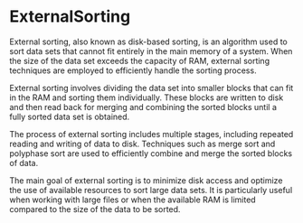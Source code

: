 # ExternalSorting

External sorting, also known as disk-based sorting, is an algorithm used to sort data sets that cannot fit entirely in the main memory of a system. When the size of the data set exceeds the capacity of RAM, external sorting techniques are employed to efficiently handle the sorting process.

External sorting involves dividing the data set into smaller blocks that can fit in the RAM and sorting them individually. These blocks are written to disk and then read back for merging and combining the sorted blocks until a fully sorted data set is obtained.

The process of external sorting includes multiple stages, including repeated reading and writing of data to disk. Techniques such as merge sort and polyphase sort are used to efficiently combine and merge the sorted blocks of data.

The main goal of external sorting is to minimize disk access and optimize the use of available resources to sort large data sets. It is particularly useful when working with large files or when the available RAM is limited compared to the size of the data to be sorted.
